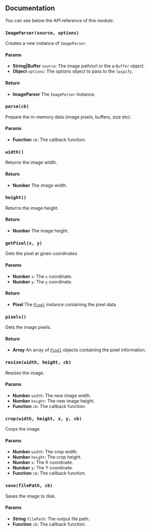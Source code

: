## Documentation

You can see below the API reference of this module.

### `ImageParser(source, options)`
Creates a new instance of `ImageParser`.

#### Params

- **String|Buffer** `source`: The image path/url or the a `Buffer` object.
- **Object** `options`: The options object to pass to the `lwipify`.

#### Return
- **ImageParser** The `ImageParser` instance.

### `parse(cb)`
Prepare the in-memory data (image pixels, buffers, size etc).

#### Params

- **Function** `cb`: The callback function.

### `width()`
Returns the image width.

#### Return
- **Number** The image width.

### `height()`
Returns the image height.

#### Return
- **Number** The image height.

### `getPixel(x, y)`
Gets the pixel at given coordinates.

#### Params

- **Number** `x`: The `x` coordinate.
- **Number** `y`: The `y` coordinate.

#### Return
- **Pixel** The [`Pixel`](https://github.com/IonicaBizau/pixel-class) instance containing the pixel data.

### `pixels()`
Gets the image pixels.

#### Return
- **Array** An array of [`Pixel`](https://github.com/IonicaBizau/pixel-class) objects containing the pixel information.

### `resize(width, height, cb)`
Resizes the image.

#### Params

- **Number** `width`: The new image width.
- **Number** `height`: The new image height.
- **Function** `cb`: The callback function.

### `crop(width, height, x, y, cb)`
Crops the image.

#### Params

- **Number** `width`: The crop width.
- **Number** `height`: The crop height.
- **Number** `x`: The X coordinate.
- **Number** `y`: The Y coordinate.
- **Function** `cb`: The callback function.

### `save(filePath, cb)`
Saves the image to disk.

#### Params

- **String** `filePath`: The output file path.
- **Function** `cb`: The callback function.

